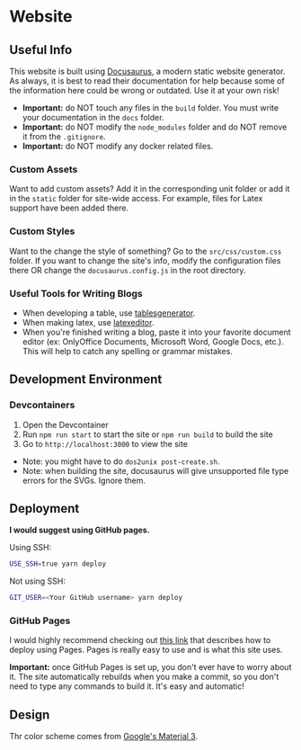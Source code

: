 # Website

## Useful Info

This website is built using [Docusaurus](https://docusaurus.io/), a modern static website generator. As always, it is best to read their documentation for help because some of the information here could be wrong or outdated. Use it at your own risk!

- **Important:** do NOT touch any files in the `build` folder. You must write your documentation in the `docs` folder.
- **Important:** do NOT modify the `node_modules` folder and do NOT remove it from the `.gitignore`.
- **Important:** do NOT modify any docker related files.

### Custom Assets

Want to add custom assets? Add it in the corresponding unit folder or add it in the `static` folder for site-wide access. For example, files for Latex support have been added there.

### Custom Styles

Want to the change the style of something? Go to the `src/css/custom.css` folder. If you want to change the site's info, modify the configuration files there OR change the `docusaurus.config.js` in the root directory.

### Useful Tools for Writing Blogs

- When developing a table, use [tablesgenerator](https://www.tablesgenerator.com/markdown_tables).
- When making latex, use [latexeditor](https://latexeditor.lagrida.com/).
- When you're finished writing a blog, paste it into your favorite document editor (ex: OnlyOffice Documents, Microsoft Word, Google Docs, etc.). This will help to catch any spelling or grammar mistakes.

## Development Environment

### Devcontainers

1. Open the Devcontainer
2. Run `npm run start` to start the site or `npm run build` to build the site
3. Go to `http://localhost:3000` to view the site

- Note: you might have to do `dos2unix post-create.sh`.
- Note: when building the site, docusaurus will give unsupported file type errors for the SVGs. Ignore them.

## Deployment

**I would suggest using GitHub pages.**

Using SSH:

```bash
USE_SSH=true yarn deploy
```

Not using SSH:

```bash
GIT_USER=<Your GitHub username> yarn deploy
```

### GitHub Pages

I would highly recommend checking out [this link](https://docusaurus.io/docs/deployment#deploying-to-github-pages) that describes how to deploy using Pages. Pages is really easy to use and is what this site uses.

**Important:** once GitHub Pages is set up, you don't ever have to worry about it. The site automatically rebuilds when you make a commit, so you don't need to type any commands to build it. It's easy and automatic!

## Design

Thr color scheme comes from [Google's Material 3](https://m3.material.io/styles/color/static/baseline).

